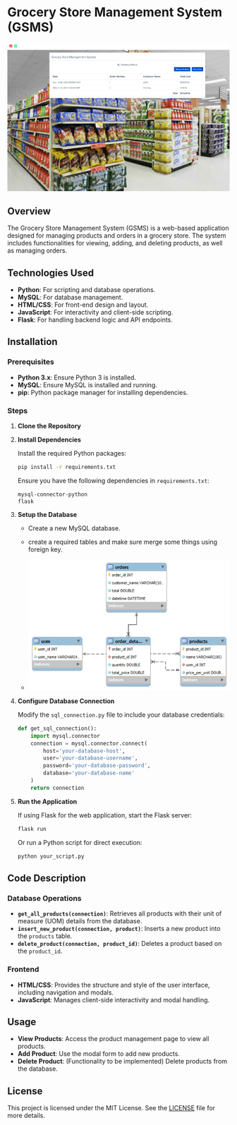 # Grocery Store Management System (GSMS)

![GSMS Logo](homepage.png)

## Overview

The Grocery Store Management System (GSMS) is a web-based application designed for managing products and orders in a grocery store. The system includes functionalities for viewing, adding, and deleting products, as well as managing orders.

## Technologies Used

- **Python**: For scripting and database operations.
- **MySQL**: For database management.
- **HTML/CSS**: For front-end design and layout.
- **JavaScript**: For interactivity and client-side scripting.
- **Flask**: For handling backend logic and API endpoints.

## Installation

### Prerequisites

- **Python 3.x**: Ensure Python 3 is installed.
- **MySQL**: Ensure MySQL is installed and running.
- **pip**: Python package manager for installing dependencies.

### Steps

1. **Clone the Repository**

2. **Install Dependencies**

   Install the required Python packages:

   ```bash
   pip install -r requirements.txt
   ```

   Ensure you have the following dependencies in `requirements.txt`:

   ```
   mysql-connector-python
   flask
   ```

3. **Setup the Database**

   - Create a new MySQL database.
   - create a required tables and make sure merge some things using foreign key.
  
   - ![GSMS Logo](DBMS.png)

4. **Configure Database Connection**

   Modify the `sql_connection.py` file to include your database credentials:

   ```python
   def get_sql_connection():
       import mysql.connector
       connection = mysql.connector.connect(
           host='your-database-host',
           user='your-database-username',
           password='your-database-password',
           database='your-database-name'
       )
       return connection
   ```

5. **Run the Application**

   If using Flask for the web application, start the Flask server:

   ```bash
   flask run
   ```

   Or run a Python script for direct execution:

   ```bash
   python your_script.py
   ```

## Code Description

### Database Operations

- **`get_all_products(connection)`**: Retrieves all products with their unit of measure (UOM) details from the database.
- **`insert_new_product(connection, product)`**: Inserts a new product into the `products` table.
- **`delete_product(connection, product_id)`**: Deletes a product based on the `product_id`.

### Frontend

- **HTML/CSS**: Provides the structure and style of the user interface, including navigation and modals.
- **JavaScript**: Manages client-side interactivity and modal handling.

## Usage

- **View Products**: Access the product management page to view all products.
- **Add Product**: Use the modal form to add new products.
- **Delete Product**: (Functionality to be implemented) Delete products from the database.


## License

This project is licensed under the MIT License. See the [LICENSE](LICENSE) file for more details.



